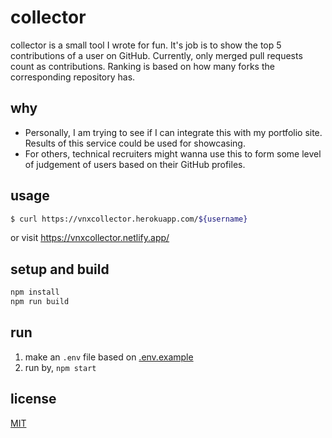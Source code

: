 # collector

collector is a small tool I wrote for fun. It's job is to show the top 5 contributions of a user on GitHub. Currently, only merged pull requests count as contributions. Ranking is based on how many forks the corresponding repository has.

## why

- Personally, I am trying to see if I can integrate this with my portfolio site. Results of this service could be used for showcasing.
- For others, technical recruiters might wanna use this to form some level of judgement of users based on their GitHub profiles.

## usage

```bash
$ curl https://vnxcollector.herokuapp.com/${username}
```

or visit https://vnxcollector.netlify.app/ 

## setup and build

```bash
npm install
npm run build
```

## run

1. make an `.env` file based on [.env.example](./env.example)
2. run by, `npm start`

## license

[MIT](./LICENSE)
